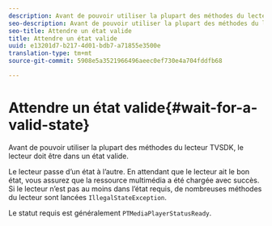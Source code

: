 ```yaml
---
description: Avant de pouvoir utiliser la plupart des méthodes du lecteur TVSDK, le lecteur doit être dans un état valide.
seo-description: Avant de pouvoir utiliser la plupart des méthodes du lecteur TVSDK, le lecteur doit être dans un état valide.
seo-title: Attendre un état valide
title: Attendre un état valide
uuid: e13201d7-b217-4d01-bdb7-a71855e3500e
translation-type: tm+mt
source-git-commit: 5908e5a3521966496aeec0ef730e4a704fddfb68

---
```



# Attendre un état valide{#wait-for-a-valid-state}

Avant de pouvoir utiliser la plupart des méthodes du lecteur TVSDK, le lecteur doit être dans un état valide.

Le lecteur passe d’un état à l’autre. En attendant que le lecteur ait le bon état, vous assurez que la ressource multimédia a été chargée avec succès. Si le lecteur n’est pas au moins dans l’état requis, de nombreuses méthodes du lecteur sont lancées `IllegalStateException`.

Le statut requis est généralement `PTMediaPlayerStatusReady`.
